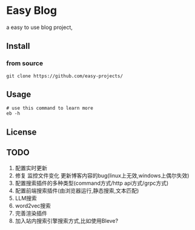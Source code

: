 # Easy Blog

a easy to use blog project,

## Install


### from source
```
git clone https://github.com/easy-projects/

```

## Usage

```
# use this command to learn more
eb -h
```

## License

## TODO

1. 配置实时更新
2. 修复 监控文件变化 更新博客内容的bug(linux上无效,windows上偶尔失效)
3. 配置搜索插件的多种类型(command方式/http api方式/grpc方式)
4. 配置前端搜索插件(由浏览器运行,静态搜索,文本匹配)
5. LLM搜索
6. word2vec搜索
7. 完善渲染插件
8. 加入站内搜索引擎搜索方式,比如使用Bleve?
